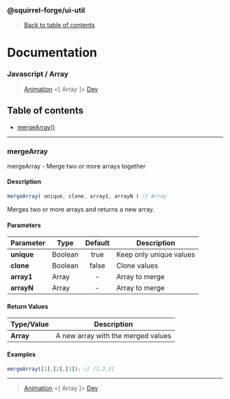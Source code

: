 ### @squirrel-forge/ui-util
> [Back to table of contents](../README.md#table-of-contents)

# Documentation
### Javascript / Array
> [Animation](Animation.md) <[ Array ]> [Dev](Dev.md)

## Table of contents
 - [mergeArray()](#mergearray)

---

### mergeArray
mergeArray - Merge two or more arrays together

#### Description
```javascript
mergeArray( unique, clone, array1, arrayN ) // Array
```
Merges two or more arrays and returns a new array.

#### Parameters
| Parameter  | Type    | Default | Description             |
|------------|---------|:-------:|-------------------------|
| **unique** | Boolean |  true   | Keep only unique values |
| **clone**  | Boolean |  false  | Clone values            |
| **array1** | Array   |    -    | Array to merge          |
| **arrayN** | Array   |    -    | Array to merge          |

#### Return Values
| Type/Value | Description                        |
|------------|------------------------------------|
| **Array**  | A new array with the merged values |

#### Examples
```javascript
mergeArray([1],[2],[3]); // [1,2,3] 
```

---

> [Animation](Animation.md) <[ Array ]> [Dev](Dev.md)
